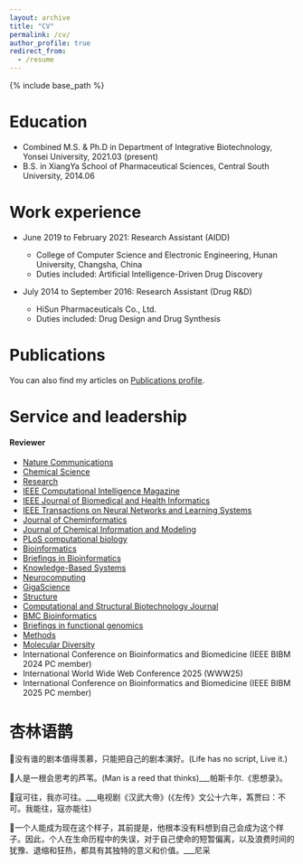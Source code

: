 ```yaml
---
layout: archive
title: "CV"
permalink: /cv/
author_profile: true
redirect_from:
  - /resume
---
```


{% include base_path %}

Education
======
*  Combined M.S. & Ph.D in Department of Integrative Biotechnology, Yonsei University, 2021.03 (present)
* B.S. in XiangYa School of Pharmaceutical Sciences, Central South University, 2014.06

Work experience
======

* June 2019 to February 2021: Research Assistant (AIDD)
  * College of Computer Science and Electronic Engineering, Hunan University, Changsha, China	
  * Duties included: Artificial Intelligence-Driven Drug Discovery


* July 2014 to September 2016: Research Assistant (Drug R&D)
  * HiSun Pharmaceuticals Co., Ltd.	
  * Duties included: Drug Design and Drug Synthesis


Publications
======
You can also find my articles on <a href="https://jianmin2drugai.github.io/publications/">Publications profile</a>.



Service and leadership
======

#### **Reviewer** 
* [Nature Communications](https://www.nature.com/ncomms)
* [Chemical Science](https://www.rsc.org/journals-books-databases/about-journals/chemical-science)
* [Research](https://spj.science.org/journal/research)
* [IEEE Computational Intelligence Magazine](https://ieeexplore.ieee.org/xpl/RecentIssue.jsp?punumber=10207)
* [IEEE Journal of Biomedical and Health Informatics](https://ieeexplore.ieee.org/xpl/RecentIssue.jsp?punumber=6221020)
* [IEEE Transactions on Neural Networks and Learning Systems](https://ieeexplore.ieee.org/xpl/RecentIssue.jsp?punumber=5962385)
* [Journal of Cheminformatics](https://jcheminf.biomedcentral.com)
* [Journal of Chemical Information and Modeling](https://pubs.acs.org/journal/jcisd8)
* [PLoS computational biology](https://journals.plos.org/ploscompbiol/)
* [Bioinformatics](https://academic.oup.com/bioinformatics)
* [Briefings in Bioinformatics](https://academic.oup.com/bib)
* [Knowledge-Based Systems](https://www.sciencedirect.com/journal/knowledge-based-systems)
* [Neurocomputing](https://www.sciencedirect.com/journal/neurocomputing)
* [GigaScience](https://academic.oup.com/gigascience)
* [Structure](https://www.cell.com/structure/home)
* [Computational and Structural Biotechnology Journal](https://www.sciencedirect.com/journal/computational-and-structural-biotechnology-journal)
* [BMC Bioinformatics](https://bmcbioinformatics.biomedcentral.com/)
* [Briefings in functional genomics](https://academic.oup.com/bfg)
* [Methods](https://www.sciencedirect.com/journal/methods)
* [Molecular Diversity](https://link.springer.com/journal/11030)
* International Conference on Bioinformatics and Biomedicine (IEEE BIBM 2024 PC member)
* International World Wide Web Conference 2025  (WWW25)
* International Conference on Bioinformatics and Biomedicine (IEEE BIBM 2025 PC member)





杏林语鹊
======


&#x1F331;没有谁的剧本值得羡慕，只能把自己的剧本演好。(Life has no script, Live it.)  

&#x1F331;人是一根会思考的芦苇。(Man is a reed that thinks)___帕斯卡尔.《思想录》。  

&#x1F331;寇可往，我亦可往。___电视剧《汉武大帝》(《左传》文公十六年，蒍贾曰：不可。我能往，寇亦能往)  

&#x1F331;一个人能成为现在这个样子，其前提是，他根本没有料想到自己会成为这个样子。因此，个人在生命历程中的失误，对于自己使命的短暂偏离，以及浪费时间的犹豫、退缩和狂热，都具有其独特的意义和价值。___尼采



